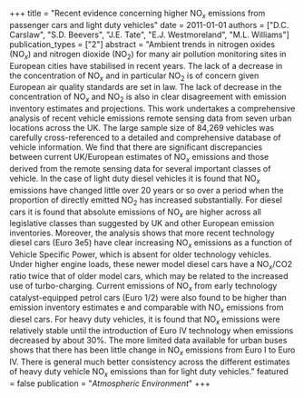 +++
title = "Recent evidence concerning higher NO$_x$ emissions from passenger cars and light duty vehicles"
date = 2011-01-01
authors = ["D.C. Carslaw", "S.D. Beevers", "J.E. Tate", "E.J. Westmoreland", "M.L. Williams"]
publication_types = ["2"]
abstract = "Ambient trends in nitrogen oxides (NO$_x$) and nitrogen dioxide (NO$_2$) for many air pollution monitoring sites in European cities have stabilised in recent years. The lack of a decrease in the concentration of NO$_x$ and in particular NO$_2$ is of concern given European air quality standards are set in law. The lack of decrease in the concentration of NO$_x$ and NO$_2$ is also in clear disagreement with emission inventory estimates and projections. This work undertakes a comprehensive analysis of recent vehicle emissions remote sensing data from seven urban locations across the UK. The large sample size of 84,269 vehicles was carefully cross-referenced to a detailed and comprehensive database of vehicle information. We find that there are significant discrepancies between current UK/European estimates of NO$_x$ emissions and those derived from the remote sensing data for several important classes of vehicle. In the case of light duty diesel vehicles it is found that NO$_x$ emissions have changed little over 20 years or so over a period when the proportion of directly emitted NO$_2$ has increased substantially. For diesel cars it is found that absolute emissions of NO$_x$ are higher across all legislative classes than suggested by UK and other European emission inventories. Moreover, the analysis shows that more recent technology diesel cars (Euro 3e5) have clear increasing NO$_x$ emissions as a function of Vehicle Specific Power, which is absent for older technology vehicles. Under higher engine loads, these newer model diesel cars have a NO$_x$/CO2 ratio twice that of older model cars, which may be related to the increased use of turbo-charging. Current emissions of NO$_x$ from early technology catalyst-equipped petrol cars (Euro 1/2) were also found to be higher than emission inventory estimates e and comparable with NO$_x$ emissions from diesel cars. For heavy duty vehicles, it is found that NO$_x$ emissions were relatively stable until the introduction of Euro IV technology when emissions decreased by about 30%. The more limited data available for urban buses shows that there has been little change in NO$_x$ emissions from Euro I to Euro IV. There is general much better consistency across the different estimates of heavy duty vehicle NO$_x$ emissions than for light duty vehicles."
featured = false
publication = "*Atmospheric Environment*"
+++


